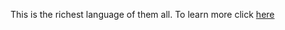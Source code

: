 This is the richest language of them all. To learn more click  [here](https://en.wikipedia.org/wiki/Yoruba_language)
